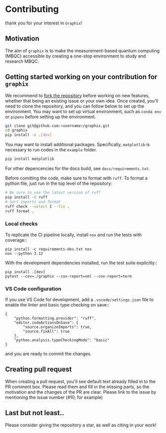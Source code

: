# Contributing

thank you for your interest in `Graphix`!

## Motivation

The aim of `graphix` is to make the measurement-based quantum computing (MBQC) accessible by creating a one-stop environment to study and research MBQC.

## Getting started working on your contribution for `graphix`

We recommend to [fork the repository](https://docs.github.com/en/get-started/quickstart/fork-a-repo) before working on new features, whether that being an existing issue or your own idea.
Once created, you'll need to clone the repository, and you can follow below to set up the environment. You may want to set up virtual environment, such as `conda env` or `pipenv` before setting up the environment.

```bash
git clone git@github.com:<username>/graphix.git
cd graphix
pip install -e .[dev]
```

You may want to install additional packages.
Specifically, `matplotlib` is necessary to run codes in the `example` folder.

```bash
pip install matplotlib
```

For other depencencies for the docs build, see `docs/requirements.txt`.

Before comitting the code, make sure to format with `ruff`.
To format a python file, just run in the top level of the repository:

```bash
# Be sure to use the latest version of ruff
pip install -U ruff
# Sort imports and format
ruff check --select I --fix .
ruff format .
```

### Local checks

To replicate the CI pipeline locally, install `nox` and run the tests with
coverage::

    pip install -c requirements-dev.txt nox
    nox --python 3.12

With the development dependencies installed, run the test suite explicitly::

    pip install .[dev]
    pytest --cov=./graphix --cov-report=xml --cov-report=term

### VS Code configuration

If you use VS Code for development, add a ``.vscode/settings.json`` file to
enable the linter and basic type checking on save::

    {
        "python.formatting.provider": "ruff",
        "editor.codeActionsOnSave": {
            "source.organizeImports": true,
            "source.fixAll": true
        },
        "python.analysis.typeCheckingMode": "basic"
    }

and you are ready to commit the changes.

## Creating pull request

When creating a pull request, you'll see default text already filled in to the PR comment box. Please read them and fill in the missing parts, so the motivation and the changes of the PR are clear.
Please link to the issue by mentioning the issue number (#10, for example)

## Last but not least..

Please consider giving the repository a star, as well as citing in your work!
